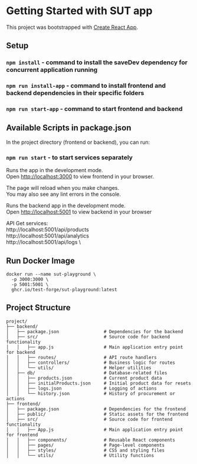 # Getting Started with SUT app
This project was bootstrapped with [Create React App](https://github.com/facebook/create-react-app).

## Setup

### `npm install` - command to install the saveDev dependency for concurrent application running
### `npm run install-app` - command to install frontend and backend dependencies in their specific folders
### `npm run start-app` - command to start frontend and backend

## Available Scripts in package.json

In the project directory (frontend or backend), you can run:

### `npm run start` - to start services separately

Runs the app in the development mode.\
Open [http://localhost:3000](http://localhost:3000) to view frontend in your browser.

The page will reload when you make changes.\
You may also see any lint errors in the console.

Runs the backend app in the development mode.\
Open [http://localhost:5001](http://localhost:5001) to view backend in your browser

API Get services: \
http://localhost:5001/api/products \
http://localhost:5001/api/analytics \
http://localhost:5001/api/logs \

## Run Docker Image

```shell
docker run --name sut-playground \
  -p 3000:3000 \
  -p 5001:5001 \
  ghcr.io/test-forge/sut-playground:latest
```

## Project Structure

``````
project/
├── backend/
│   ├── package.json                 # Dependencies for the backend
│   ├── src/                         # Source code for backend functionality
│   │   ├── app.js                   # Main application entry point for backend
│   │   ├── routes/                  # API route handlers
│   │   ├── controllers/             # Business logic for routes
│   │   └── utils/                   # Helper utilities
│   ├── db/                          # Database-related files
│   │   ├── products.json            # Current product data
│   │   ├── initialProducts.json     # Initial product data for resets
│   │   ├── logs.json                # Logging of actions
│   │   └── history.json             # History of procurement or actions
├── frontend/
│   ├── package.json                 # Dependencies for the frontend
│   ├── public/                      # Static assets for the frontend
│   ├── src/                         # Source code for frontend functionality
│   │   ├── App.js                   # Main application entry point for frontend
│   │   ├── components/              # Reusable React components
│   │   ├── pages/                   # Page-level components
│   │   ├── styles/                  # CSS and styling files
│   │   └── utils/                   # Utility functions
``````